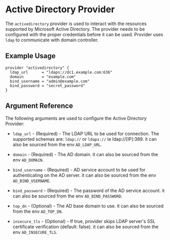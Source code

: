 # Active Directory Provider

The `activedirectory` provider is used to interact with the resources supported by Microsoft Active Directory. The provider needs to be configured with the proper credentials before it can be used. Provider uses `ldap` to communicate with domain controller.

## Example Usage

```hcl
provider "activedirectory" {
  ldap_url      = "ldaps://dc1.example.com:636"
  domain        = "example.com"
  bind_username = "admin@example.com"
  bind_password = "secret_password"
}
```

## Argument Reference

The following arguments are used to configure the Active Directory Provider:

* `ldap_url` - (Required) - The LDAP URL to be used for connection. The supported schemas are: `ldap://` or `ldaps://` ie ldap://[IP]:389. it can also be sourced from the env `AD_LDAP_URL`.

* `domain` - (Required) - The AD domain. it can also be sourced from the env `AD_DOMAIN`.

* `bind_username` - (Required) - AD service account to be used for authenticating on the AD server. it can also be sourced from the env `AD_BIND_USERNAME`.

* `bind_password` - (Required) - The password of the AD service account. it can also be sourced from the env `AD_BIND_PASSWORD`.

* `top_dn` - (Optional) - The AD base domain to use. it can also be sourced from the env `AD_TOP_DN`.

* `insecure_tls` - (Optional) - If true, provider skips LDAP server's SSL certificate verification (default: false). it can also be sourced from the env `AD_INSECURE_TLS`.